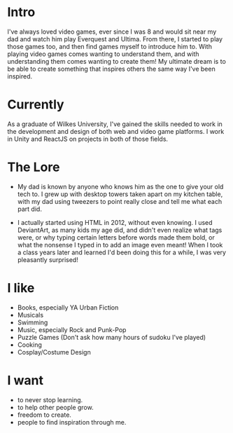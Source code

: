 
# Intro

I've always loved video games, ever since I was 8 and would sit near my dad and watch him play Everquest and Ultima. From there, I started to play those games too, and then find games myself to introduce him to. With playing video games comes wanting to understand them, and with understanding them comes wanting to create them! 
My ultimate dream is to be able to create something that inspires others the same way I've been inspired.

# Currently

As a graduate of Wilkes University, I've gained the skills needed to work in the development and design of both web and video game platforms. I work in Unity and ReactJS on projects in both of those fields.

# The Lore

- My dad is known by anyone who knows him as the one to give your old tech to. I grew up with desktop towers taken apart on my kitchen table, with my dad using tweezers to point really close and tell me what each part did. 

- I actually started using HTML in 2012, without even knowing. I used DeviantArt, as many kids my age did, and didn't even realize what tags were, or why typing certain letters before words made them bold, or what the nonsense I typed in to add an image even meant! When I took a class years later and learned I'd been doing this for a while, I was very pleasantly surprised!

# I like

- Books, especially YA Urban Fiction
- Musicals
- Swimming
- Music, especially Rock and Punk-Pop
- Puzzle Games (Don't ask how many hours of sudoku I've played)
- Cooking
- Cosplay/Costume Design


# I want

- to never stop learning.
- to help other people grow.
- freedom to create.
- people to find inspiration through me.

